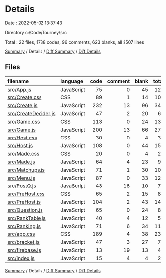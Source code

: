 # Details

Date : 2022-05-02 13:37:43

Directory c:\Code\Tourney\src

Total : 22 files,  1788 codes, 96 comments, 623 blanks, all 2507 lines

[Summary](results.md) / Details / [Diff Summary](diff.md) / [Diff Details](diff-details.md)

## Files
| filename | language | code | comment | blank | total |
| :--- | :--- | ---: | ---: | ---: | ---: |
| [src/App.js](/src/App.js) | JavaScript | 75 | 0 | 45 | 120 |
| [src/Create.css](/src/Create.css) | CSS | 89 | 1 | 14 | 104 |
| [src/Create.js](/src/Create.js) | JavaScript | 232 | 13 | 96 | 341 |
| [src/CreateDecider.js](/src/CreateDecider.js) | JavaScript | 47 | 2 | 20 | 69 |
| [src/Game.css](/src/Game.css) | CSS | 113 | 0 | 24 | 137 |
| [src/Game.js](/src/Game.js) | JavaScript | 200 | 13 | 66 | 279 |
| [src/Host.css](/src/Host.css) | CSS | 30 | 0 | 4 | 34 |
| [src/Host.js](/src/Host.js) | JavaScript | 108 | 0 | 44 | 152 |
| [src/Made.css](/src/Made.css) | CSS | 20 | 0 | 4 | 24 |
| [src/Made.js](/src/Made.js) | JavaScript | 64 | 4 | 23 | 91 |
| [src/Matchups.js](/src/Matchups.js) | JavaScript | 71 | 1 | 30 | 102 |
| [src/Menu.js](/src/Menu.js) | JavaScript | 87 | 0 | 33 | 120 |
| [src/PostQ.js](/src/PostQ.js) | JavaScript | 43 | 18 | 10 | 71 |
| [src/PreHost.css](/src/PreHost.css) | CSS | 65 | 2 | 15 | 82 |
| [src/PreHost.js](/src/PreHost.js) | JavaScript | 104 | 2 | 43 | 149 |
| [src/Question.js](/src/Question.js) | JavaScript | 65 | 0 | 24 | 89 |
| [src/RankTable.js](/src/RankTable.js) | JavaScript | 40 | 4 | 12 | 56 |
| [src/Ranking.js](/src/Ranking.js) | JavaScript | 71 | 6 | 34 | 111 |
| [src/app.css](/src/app.css) | CSS | 189 | 4 | 38 | 231 |
| [src/bracket.js](/src/bracket.js) | JavaScript | 47 | 3 | 27 | 77 |
| [src/firebase.js](/src/firebase.js) | JavaScript | 13 | 19 | 13 | 45 |
| [src/index.js](/src/index.js) | JavaScript | 15 | 4 | 4 | 23 |

[Summary](results.md) / Details / [Diff Summary](diff.md) / [Diff Details](diff-details.md)